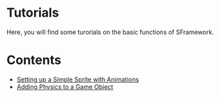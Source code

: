 # Tutorials
Here, you will find some turorials on the basic functions of SFramework.

# Contents
- [Setting up a Simple Sprite with Animations](https://github.com/mitchwadair/sidescroller-framework/blob/master/doc/Tutorials/Setting%20Up%20a%20Simple%20Sprite%20with%20Animation.md)
- [Adding Physics to a Game Object](https://github.com/mitchwadair/sidescroller-framework/blob/master/doc/Tutorials/Adding%20Physics%20to%20a%20Game%20Object.md)

